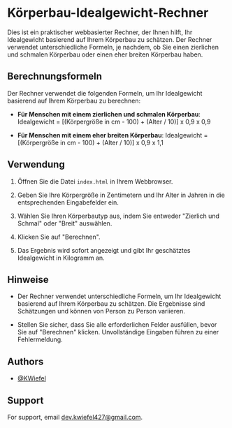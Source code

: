 # Körperbau-Idealgewicht-Rechner

Dies ist ein praktischer webbasierter Rechner, der Ihnen hilft, Ihr Idealgewicht basierend auf Ihrem Körperbau zu schätzen. Der Rechner verwendet unterschiedliche Formeln, je nachdem, ob Sie einen zierlichen und schmalen Körperbau oder einen eher breiten Körperbau haben.

## Berechnungsformeln

Der Rechner verwendet die folgenden Formeln, um Ihr Idealgewicht basierend auf Ihrem Körperbau zu berechnen:

- **Für Menschen mit einem zierlichen und schmalen Körperbau**:
  Idealgewicht = [(Körpergröße in cm - 100) + (Alter / 10)] x 0,9 x 0,9

- **Für Menschen mit einem eher breiten Körperbau**:
  Idealgewicht = [(Körpergröße in cm - 100) + (Alter / 10)] x 0,9 x 1,1

## Verwendung

1. Öffnen Sie die Datei `index.html` in Ihrem Webbrowser.

2. Geben Sie Ihre Körpergröße in Zentimetern und Ihr Alter in Jahren in die entsprechenden Eingabefelder ein.

3. Wählen Sie Ihren Körperbautyp aus, indem Sie entweder "Zierlich und Schmal" oder "Breit" auswählen.

4. Klicken Sie auf "Berechnen".

5. Das Ergebnis wird sofort angezeigt und gibt Ihr geschätztes Idealgewicht in Kilogramm an.

## Hinweise

- Der Rechner verwendet unterschiedliche Formeln, um Ihr Idealgewicht basierend auf Ihrem Körperbau zu schätzen. Die Ergebnisse sind Schätzungen und können von Person zu Person variieren.

- Stellen Sie sicher, dass Sie alle erforderlichen Felder ausfüllen, bevor Sie auf "Berechnen" klicken. Unvollständige Eingaben führen zu einer Fehlermeldung.


## Authors

- [@KWiefel](https://github.com/KWiefel)


## Support

For support, email dev.kwiefel427@gmail.com.

